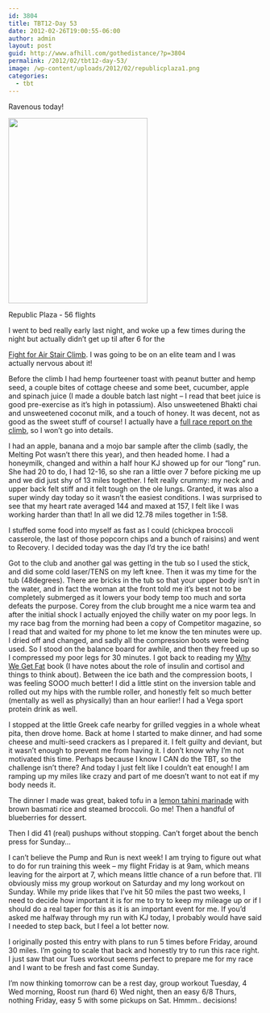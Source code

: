 ```yaml
---
id: 3804
title: TBT12-Day 53
date: 2012-02-26T19:00:55-06:00
author: admin
layout: post
guid: http://www.afhill.com/gothedistance/?p=3804
permalink: /2012/02/tbt12-day-53/
image: /wp-content/uploads/2012/02/republicplaza1.png
categories:
  - tbt
---
```

Ravenous today! 

<div id="attachment_3806" style="width: 286px" class="wp-caption alignright">
  <a href="http://www.afhill.com/gothedistance/wp-content/uploads/2012/02/republicplaza.png"><img aria-describedby="caption-attachment-3806" src="http://www.afhill.com/gothedistance/wp-content/uploads/2012/02/republicplaza.png" alt="" title="republicplaza" width="276" height="367" class="size-full wp-image-3806" /></a>
  
  <p id="caption-attachment-3806" class="wp-caption-text">
    Republic Plaza - 56 flights
  </p>
</div>I went to bed really early last night, and woke up a few times during the night but actually didn&#8217;t get up til after 6 for the 

[Fight for Air Stair Climb](http://www.lung.org/pledge-events/co/denver-climb-fy12/). I was going to be on an elite team and I was actually nervous about it!

Before the climb I had hemp fourteener toast with peanut butter and hemp seed, a couple bites of cottage cheese and some beet, cucumber, apple and spinach juice (I made a double batch last night &#8211; I read that beet juice is good pre-exercise as it&#8217;s high in potassium). Also unsweetened Bhakti chai and unsweetened coconut milk, and a touch of honey. It was decent, not as good as the sweet stuff of course! I actually have a [full race report on the climb](http://www.afhill.com/gothedistance/2012/02/fight-for-air-stair-climb-2012-race-report/ "Fight for Air Stair Climb 2012 Race Report"), so I won&#8217;t go into details. 

I had an apple, banana and a mojo bar sample after the climb (sadly, the Melting Pot wasn&#8217;t there this year), and then headed home. I had a honeymilk, changed and within a half hour KJ showed up for our &#8220;long&#8221; run. She had 20 to do, I had 12-16, so she ran a little over 7 before picking me up and we did just shy of 13 miles together. I felt really crummy: my neck and upper back felt stiff and it felt tough on the ole lungs. Granted, it was also a super windy day today so it wasn&#8217;t the easiest conditions. I was surprised to see that my heart rate averaged 144 and maxed at 157, I felt like I was working harder than that! In all we did 12.78 miles together in 1:58. 

I stuffed some food into myself as fast as I could (chickpea broccoli casserole, the last of those popcorn chips and a bunch of raisins) and went to Recovery. I decided today was the day I&#8217;d try the ice bath!

Got to the club and another gal was getting in the tub so I used the stick, and did some cold laser/TENS on my left knee. Then it was my time for the tub (48degrees). There are bricks in the tub so that your upper body isn&#8217;t in the water, and in fact the woman at the front told me it&#8217;s best not to be completely submerged as it lowers your body temp too much and sorta defeats the purpose. Corey from the club brought me a nice warm tea and after the initial shock I actually enjoyed the chilly water on my poor legs. In my race bag from the morning had been a copy of Competitor magazine, so I read that and waited for my phone to let me know the ten minutes were up. I dried off and changed, and sadly all the compression boots were being used. So I stood on the balance board for awhile, and then they freed up so I compressed my poor legs for 30 minutes. I got back to reading my [Why We Get Fat](http://www.amazon.com/Why-We-Get-Fat-About/dp/0307272702) book (I have notes about the role of insulin and cortisol and things to think about). Between the ice bath and the compression boots, I was feeling SOOO much better! I did a little stint on the inversion table and rolled out my hips with the rumble roller, and honestly felt so much better (mentally as well as physically) than an hour earlier! I had a Vega sport protein drink as well. 

I stopped at the little Greek cafe nearby for grilled veggies in a whole wheat pita, then drove home. Back at home I started to make dinner, and had some cheese and multi-seed crackers as I prepared it. I felt guilty and deviant, but it wasn&#8217;t enough to prevent me from having it. I don&#8217;t know why I&#8217;m not motivated this time. Perhaps because I know I CAN do the TBT, so the challenge isn&#8217;t there? And today I just felt like I couldn&#8217;t eat enough! I am ramping up my miles like crazy and part of me doesn&#8217;t want to not eat if my body needs it.

The dinner I made was great, baked tofu in a [lemon tahini marinade](http://lowcarbdiets.about.com/od/saucesandmarinades/r/lemontahinisauc.htm) with brown basmati rice and steamed broccoli. Go me! Then a handful of blueberries for dessert.

Then I did 41 (real) pushups without stopping. Can&#8217;t forget about the bench press for Sunday&#8230; 

I can&#8217;t believe the Pump and Run is next week! I am trying to figure out what to do for run training this week &#8211; my flight Friday is at 9am, which means leaving for the airport at 7, which means little chance of a run before that. I&#8217;ll obviously miss my group workout on Saturday and my long workout on Sunday. While my pride likes that I&#8217;ve hit 50 miles the past two weeks, I need to decide how important it is for me to try to keep my mileage up or if I should do a real taper for this as it is an important event for me. If you&#8217;d asked me halfway through my run with KJ today, I probably would have said I needed to step back, but I feel a lot better now. 

I originally posted this entry with plans to run 5 times before Friday, around 30 miles. I&#8217;m going to scale that back and honestly try to run this race right. I just saw that our Tues workout seems perfect to prepare me for my race and I want to be fresh and fast come Sunday.

I&#8217;m now thinking tomorrow can be a rest day, group workout Tuesday, 4 Wed morning, Roost run (hard 6) Wed night, then an easy 6/8 Thurs, nothing Friday, easy 5 with some pickups on Sat. Hmmm.. decisions!